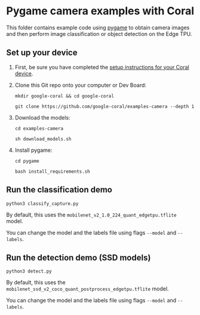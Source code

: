 # Pygame camera examples with Coral

This folder contains example code using [pygame](https://github.com/pygame/pygame) to obtain
camera images and then perform image classification or object detection on the Edge TPU.

## Set up your device

1.  First, be sure you have completed the [setup instructions for your Coral
    device](https://coral.ai/docs/setup/).

2.  Clone this Git repo onto your computer or Dev Board:

    ```
    mkdir google-coral && cd google-coral

    git clone https://github.com/google-coral/examples-camera --depth 1
    ```

3.  Download the models:

    ```
    cd examples-camera

    sh download_models.sh
    ```

4.  Install pygame:

    ```
    cd pygame

    bash install_requirements.sh
    ```


## Run the classification demo

```
python3 classify_capture.py
```

By default, this uses the ```mobilenet_v2_1.0_224_quant_edgetpu.tflite``` model.

You can change the model and the labels file using flags ```--model``` and ```--labels```.


## Run the detection demo (SSD models)

```
python3 detect.py
```

By default, this uses the ```mobilenet_ssd_v2_coco_quant_postprocess_edgetpu.tflite``` model.

You can change the model and the labels file using flags ```--model``` and ```--labels```.


